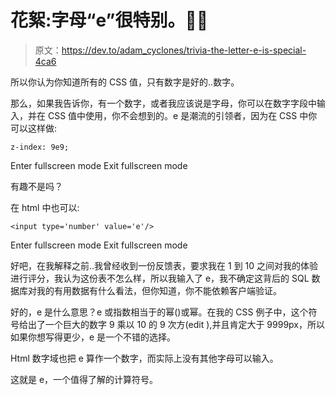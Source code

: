 # 花絮:字母“e”很特别。🧙‍♂️

> 原文：<https://dev.to/adam_cyclones/trivia-the-letter-e-is-special-4ca6>

所以你认为你知道所有的 CSS 值，只有数字是好的..数字。

那么，如果我告诉你，有一个数字，或者我应该说是字母，你可以在数字字段中输入，并在 CSS 值中使用，你不会想到的。e 是潮流的引领者，因为在 CSS 中你可以这样做:

```
z-index: 9e9; 
```

Enter fullscreen mode Exit fullscreen mode

有趣不是吗？

在 html 中也可以:

```
<input type='number' value='e'/> 
```

Enter fullscreen mode Exit fullscreen mode

好吧，在我解释之前..我曾经收到一份反馈表，要求我在 1 到 10 之间对我的体验进行评分，我认为这份表不怎么样，所以我输入了 e，我不确定这背后的 SQL 数据库对我的有用数据有什么看法，但你知道，你不能依赖客户端验证。

好的，e 是什么意思？e 或指数相当于的幂()或幂。在我的 CSS 例子中，这个符号给出了一个巨大的数字 9 乘以 10 的 9 次方(edit ),并且肯定大于 9999px，所以如果你想写得更少，e 是一个不错的选择。

Html 数字域也把 e 算作一个数字，而实际上没有其他字母可以输入。

这就是 e，一个值得了解的计算符号。